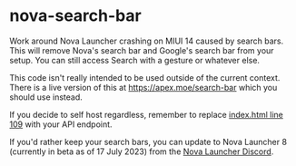 # nova-search-bar
Work around Nova Launcher crashing on MIUI 14 caused by search bars. This will remove Nova's search bar and Google's search bar from your setup. You can still access Search with a gesture or whatever else.

This code isn't really intended to be used outside of the current context. There is a live version of this at https://apex.moe/search-bar which you should use instead.

If you decide to self host regardless, remember to replace [index.html line 109](https://github.com/apex2504/nova-search-bar/blob/master/frontend/index.html#L109) with your API endpoint.

If you'd rather keep your search bars, you can update to Nova Launcher 8 (currently in beta as of 17 July 2023) from the [Nova Launcher Discord](https://discord.gg/novalauncher).
